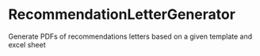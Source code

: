 # RecommendationLetterGenerator
Generate PDFs of recommendations letters based on a given template and excel sheet
